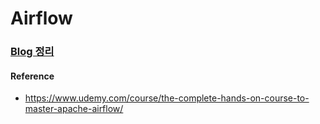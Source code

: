 # Airflow
### [Blog 정리](https://velog.io/@minj10092/series/Airflow)

#### Reference
- https://www.udemy.com/course/the-complete-hands-on-course-to-master-apache-airflow/
